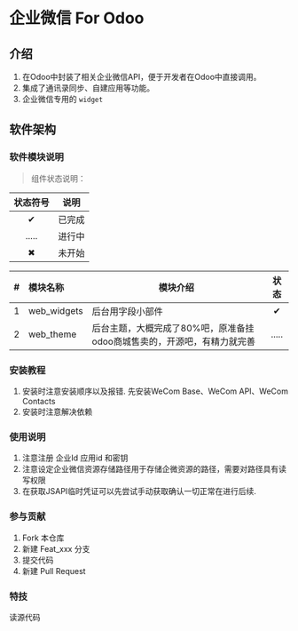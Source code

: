 # 企业微信 For Odoo

## 介绍
1. 在Odoo中封装了相关企业微信API，便于开发者在Odoo中直接调用。
2. 集成了通讯录同步、自建应用等功能。
3. 企业微信专用的 `widget`

## 软件架构

### 软件模块说明

> 组件状态说明：
>
| 状态符号 |  说明  |
| :------: | :----: |
|    ✔     | 已完成 |
|  .....   | 进行中 |
|    ✖     | 未开始 |

|   #   | 模块名称          | 模块介绍  | 状态  |
| :---: |:-----------------|-----------| :---: |
|   1   |web_widgets       |后台用字段小部件|  ✔  |
|   2   |web_theme       |后台主题，大概完成了80%吧，原准备挂odoo商城售卖的，开源吧，有精力就完善|  .....  |

### 安装教程

1.  安装时注意安装顺序以及报错. 先安装WeCom Base、WeCom API、WeCom Contacts
2.  安装时注意解决依赖

### 使用说明

1.  注意注册 企业Id 应用id 和密钥
2.  注意设定企业微信资源存储路径用于存储企微资源的路径，需要对路径具有读写权限
3.  在获取JSAPI临时凭证可以先尝试手动获取确认一切正常在进行后续.

### 参与贡献

1.  Fork 本仓库
2.  新建 Feat_xxx 分支
3.  提交代码
4.  新建 Pull Request


### 特技
读源代码

